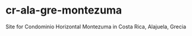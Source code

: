 # cr-ala-gre-montezuma
Site for Condominio Horizontal Montezuma in Costa Rica, Alajuela, Grecia
<!--continuer-with:welcome.md-->
